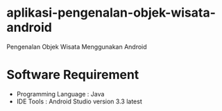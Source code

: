 # aplikasi-pengenalan-objek-wisata-android
Pengenalan Objek Wisata Menggunakan Android

# Software Requirement
- Programming Language : Java
- IDE Tools : Android Studio version 3.3 latest
